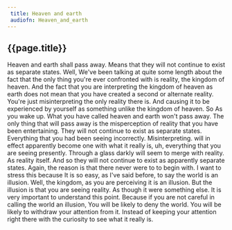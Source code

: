 ```yaml
---
 title: Heaven and earth
 audiofn: Heaven_and_earth
---
```


## {{page.title}}

Heaven and earth shall pass away. Means that they will not continue to
exist as separate states. Well, We've been talking at quite some length
about the fact that the only thing you're ever confronted with is
reality, the kingdom of heaven. And the fact that you are interpreting
the kingdom of heaven as earth does not mean that you have created a
second or alternate reality. You're just misinterpreting the only
reality there is. And causing it to be experienced by yourself as
something unlike the kingdom of heaven. So As you wake up. What you have
called heaven and earth won't pass away. The only thing that will pass
away is the misperception of reality that you have been entertaining.
They will not continue to exist as separate states. Everything that you
had been seeing incorrectly. Misinterpreting. will in effect apparently
become one with what it really is, uh, everything that you are seeing
presently. Through a glass darkly will seem to merge with reality. As
reality itself. And so they will not continue to exist as apparently
separate states. Again, the reason is that there never were to to begin
with. I want to stress this because It is so easy, as I've said before,
to say the world is an illusion. Well, the kingdom, as you are
perceiving it is an illusion. But the illusion is that you are seeing
reality. As though it were something else. It is very important to
understand this point. Because if you are not careful in calling the
world an illusion, You will be likely to deny the world. You will be
likely to withdraw your attention from it. Instead of keeping your
attention right there with the curiosity to see what it really is.


